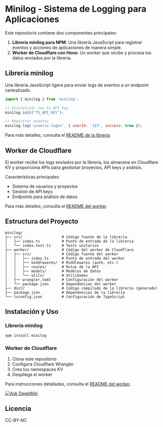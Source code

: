 # Minilog - Sistema de Logging para Aplicaciones

Este repositorio contiene dos componentes principales:

1. **Librería minilog para NPM**: Una librería JavaScript para registrar eventos y acciones de aplicaciones de manera simple.
2. **Worker de Cloudflare con Hono**: Un worker que recibe y procesa los datos enviados por la librería.

## Librería minilog

Una librería JavaScript ligera para enviar logs de eventos a un endpoint centralizado.

```javascript
import { minilog } from 'minilog';

// Inicializar con tu API key
minilog.init('TU_API_KEY');

// Registrar eventos
minilog.log('usuario.login', { userId: '123', success: true });
```

Para más detalles, consulta el [README de la librería](/README.md).

## Worker de Cloudflare

El worker recibe los logs enviados por la librería, los almacena en Cloudflare KV y proporciona APIs para gestionar proyectos, API keys y análisis.

Características principales:
- Sistema de usuarios y proyectos
- Gestión de API keys
- Endpoints para análisis de datos

Para más detalles, consulta el [README del worker](/worker/README.md).

## Estructura del Proyecto

```
minilog/
├── src/                  # Código fuente de la librería
│   ├── index.ts          # Punto de entrada de la librería
│   └── index.test.ts     # Tests unitarios
├── worker/               # Código del worker de Cloudflare
│   ├── src/              # Código fuente del worker
│   │   ├── index.ts      # Punto de entrada del worker
│   │   ├── middlewares/  # Middlewares (auth, etc.)
│   │   ├── routes/       # Rutas de la API
│   │   ├── models/       # Modelos de datos
│   │   └── utils/        # Utilidades
│   ├── wrangler.toml     # Configuración del worker
│   └── package.json      # Dependencias del worker
├── dist/                 # Código compilado de la librería (generado)
├── package.json          # Dependencias de la librería
└── tsconfig.json         # Configuración de TypeScript
```

## Instalación y Uso

### Librería minilog

```bash
npm install minilog
```

### Worker de Cloudflare

1. Clona este repositorio
2. Configura Cloudflare Wrangler
3. Crea tus namespaces KV
4. Despliega el worker

Para instrucciones detalladas, consulta el [README del worker](/worker/README.md).

[![Ask DeepWiki](https://deepwiki.com/badge.svg)](https://deepwiki.com/g3yuri/minilog)

## Licencia

CC-BY-NC